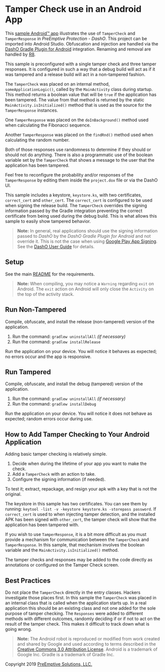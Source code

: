 # Tamper Check use in an Android App

This [sample Android&trade; app](../README.md#sample_desc) illustrates the use of `TamperCheck` and `TamperResponse` in _PreEmptive Protection - DashO_.
This project can be imported into Android Studio.
Obfuscation and injection are handled via the [DashO Gradle Plugin for Android](https://www.preemptive.com/dasho/pro/10.0/userguide/en/ref_dagp_index.html) integration.
Renaming and removal are handled by [R8](https://r8-docs.preemptive.com/).

This sample is preconfigured with a single tamper check and three tamper responses.
It is configured in such a way that a debug build will act as if it was tampered and a release build will act in a non-tampered fashion.

The `TamperCheck` was placed on an internal method, `someApplicationLogic()`, called by the `MainActivity` class during startup.
This method returns a boolean value that will be `true` if the application has been tampered.
The value from that method is returned by the static `MainActivity.isInitialized()` method that is used as the source for the `TamperResponse` instances.

One `TamperResponse` was placed on the `doInBackground()` method used when calculating the Fibonacci sequence.

Another `TamperResponse` was placed on the `findRnd()` method used when calculating the random number.

Both of those responses use randomness to determine if they should or should not do anything.
There is also a programmatic use of the boolean variable set by the `TamperCheck` that shows a message to the user that the application has been tampered.

Feel free to reconfigure the probability and/or responses of the `TamperResponse` by editing them inside the `project.dox` file or via the DashO UI.

This sample includes a keystore, `keystore.ks`, with two certificates, `correct_cert` and `other_cert`.
The `correct_cert` is configured to be used when signing the release build.
The `TamperCheck` overrides the signing information passed by the Gradle integration preventing the correct certificate from being used during the debug build.
This is what allows this sample to easily show tampered behavior.

>**Note:**
> In general, real applications should use the signing information passed to *DashO* by the *DashO Gradle Plugin for Android* and not override it.
> This is not the case when using [Google Play App Signing](https://developer.android.com/studio/publish/app-signing.html#app-signing-google-play).
> See the [DashO User Guide](https://www.preemptive.com/dasho/pro/10.0/userguide/en/understanding_checks_tamper.html#google_play_signing) for details.

## Setup

See the main [README](../README.md) for the requirements.

>**Note:** When compiling, you may notice a `Warning` regarding `exit` on Android.
>The `exit` action on Android will only close the `Activity` on the top of the activity stack.

## Run Non-Tampered

Compile, obfuscate, and install the release (non-tampered) version of the application.

1.  Run the command: `gradlew uninstallAll` _(if necessary)_
2.  Run the command: `gradlew installRelease`

Run the application on your device. You will notice it behaves as expected; no errors occur and the app is responsive.

## Run Tampered

Compile, obfuscate, and install the debug (tampered) version of the application.

1.  Run the command: `gradlew uninstallAll` _(if necessary)_
2.  Run the command: `gradlew installDebug`

Run the application on your device. You will notice it does not behave as expected; random errors occur during use.

## How to Add Tamper Checking to Your Android Application

Adding basic tamper checking is relatively simple.

1.  Decide when during the lifetime of your app you want to make the check.
2.  Add a `TamperCheck` with an action to take.
3.  Configure the signing information (if needed).

To test it; extract, repackage, and resign your apk with a key that is not the original.

The keystore in this sample has two certificates.
You can see them by running: `keytool -list -v -keystore keystore.ks -storepass password`.
If `correct_cert` is used to when injecting tamper detection, and the installed APK has been signed with `other_cert`, the tamper check will show that the application has been tampered with.

If you wish to use `TamperResponse`, it is a bit more difficult as you must provide a mechanism for communication between the `TamperCheck` and `TamperResponse`.
In this sample, that mechanism involves the boolean variable and the `MainActivity.isInitialized()` method.

The tamper checks and responses may be added to the code directly as annotations or configured on the Tamper Check screen.

## Best Practices

Do not place the `TamperCheck` directly in the entry classes.
Hackers investigate those places first.
In this sample the `TamperCheck` was placed in an internal class that is called when the application starts up.
In a real application this should be an existing class and not one added for the sole purpose of tamper checking.
The `Responses` were added to different methods with different outcomes, randomly deciding if or if not to act on the result of the tamper check.
This makes it difficult to track down what is going wrong.

>**Note:** The Android robot is reproduced or modified from work created and shared by Google and used according to terms described in the [Creative Commons 3.0 Attribution License](http://creativecommons.org/licenses/by/3.0/).
Android is a trademark of Google Inc.
Gradle is a trademark of Gradle Inc.

Copyright 2019 [PreEmptive Solutions, LLC.](https://www.preemptive.com)
